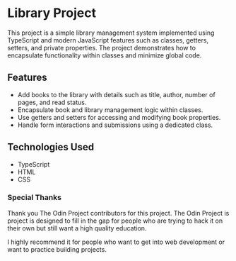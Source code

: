 # Library Project

This project is a simple library management system implemented using TypeScript and modern JavaScript features such as classes, getters, setters, and private properties. The project demonstrates how to encapsulate functionality within classes and minimize global code.

## Features

- Add books to the library with details such as title, author, number of pages, and read status.
- Encapsulate book and library management logic within classes.
- Use getters and setters for accessing and modifying book properties.
- Handle form interactions and submissions using a dedicated class.

## Technologies Used

- TypeScript
- HTML
- CSS


### Special Thanks
Thank you The Odin Project contributors for this project. The Odin Project is project is designed to fill in the gap for people who are trying to hack it on their own but still want a high quality education.

I highly recommend it for people who want to get into web development or want to practice building projects.